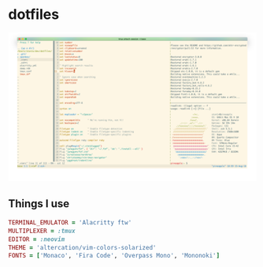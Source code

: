 # dotfiles

![](https://raw.githubusercontent.com/ston1x/dotfiles/master/screenshot.png)

## Things I use

```ruby
TERMINAL_EMULATOR = 'Alacritty ftw'
MULTIPLEXER = :tmux
EDITOR = :neovim
THEME = 'altercation/vim-colors-solarized'
FONTS = ['Monaco', 'Fira Code', 'Overpass Mono', 'Mononoki']
```
